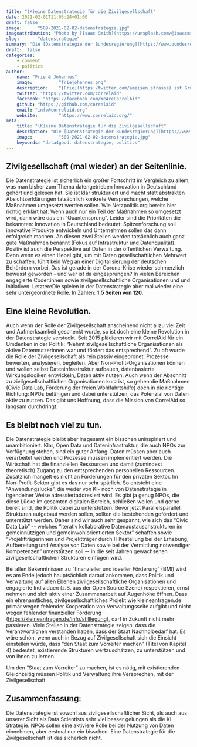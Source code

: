 ```yaml
---
title: "(K)eine Datenstrategie für die Zivilgesellschaft"
date: 2021-02-01T11:05:24+01:00
draft: false
image:      "509-2021-02-02-datenstrategie.jpg"
imageattribution: "Photo by [Isaac Smith](https://unsplash.com/@isaacmsmith?utm_source=unsplash&amp;utm_medium=referral&amp;utm_content=creditCopyText) on [Unsplash](https://unsplash.com/s/photos/data?utm_source=unsplash&amp;utm_medium=referral&amp;utm_content=creditCopyText)"
slug:       "datenstrategie"
summary: "Die [Datenstrategie der Bundesregierung](https://www.bundesregierung.de/breg-de/suche/datenstrategie-der-bundesregierung-1845632)  ist da. Nachdem wir uns seit 2015 mit allem beschäftigen, was mit Datennutzung in der Zivilgesellschaft zu tun hat, nehmen Frie (COO) und Johannes (Vorstandsvorsitzender) die Strategie einmal aus dieser Perspektive unter die Lupe."
draft:  false
categories:       
    - comment
    - politics
author: 
    name: "Frie & Johannes"
    image:          "friejohannes.png"
    description:    "[Frie](https:/twitter.com/ameisen_strasse) ist Gründungsmitglied von CorrelAid kümmert sich seit Februar 2020 als hauptamtlicher COO um CorrelAids Data4Good-Projekte mit zivilgesellschaftlichen Organisationen. [Johannes](https:/twitter.com/jj_mllr) hatte 2015 die Idee für CorrelAid und ist seitdem Vorstandsvorsitzender. Als Mitglied der KI-Enquete Kommission hat er 2019 Einblicke in die politischen Entscheidungs- und Denkprozesse zu KI und Daten bekommen."
    twitter: "https://twitter.com/correlaid"
    facebook: "https://facebook.com/WeAreCorrelAid"
    github: "https://github.com/correlaid"
    email: "info@correlaid.org"
    website:        "https://www.correlaid.org/"
meta:
    title: "(K)eine Datenstrategie für die Zivilgesellschaft"
    description: "Die [Datenstrategie der Bundesregierung](https://www.bundesregierung.de/breg-de/suche/datenstrategie-der-bundesregierung-1845632)  ist da. Nachdem wir uns seit 2015 mit allem beschäftigen, was mit Datennutzung in der Zivilgesellschaft zu tun hat, nehmen Frie (COO) und Johannes (Vorstandsvorsitzender) die Strategie einmal aus dieser Perspektive unter die Lupe."
    image:          "509-2021-02-02-datenstrategie.jpg"
    keywords: "data4good, datenstrategie, politics"
---
```



## Zivilgesellschaft (mal wieder) an der Seitenlinie.
Die Datenstrategie ist sicherlich ein großer Fortschritt im Vergleich zu allem, was man bisher zum Thema datengetrieben Innovation in Deutschland gehört und gelesen hat. Sie ist klar strukturiert und macht statt abstrakten Absichtserklärungen tatsächlich konkrete Versprechungen, welche Maßnahmen umgesetzt werden sollen. Wie Netzpolitik.org bereits hier richtig erklärt hat: Wenn auch nur ein Teil der Maßnahmen so umgesetzt wird, dann wäre das ein “Quantensprung”. Leider sind die Prioritäten die bekannten: Innovation in Deutschland bedeutet: Spitzenforschung soll innovative Produkte entwickeln und Unternehmen sollen das dann erfolgreich machen. An diesen zwei Stellen werden tatsächlich auch ganz gute Maßnahmen benannt (Fokus auf Infrastruktur und Datenqualität). Positiv ist auch die Perspektive auf Daten in der öffentlichen Verwaltung. Denn wenn es einen Hebel gibt, um mit Daten gesellschaftlichen Mehrwert zu schaffen, führt kein Weg an einer Digitalisierung der deutschen Behördern vorbei. Das ist gerade in der Corona-Krise wieder schmerzlich bewusst geworden - und wer ist da eingesprungen? In vielen Bereichen engagierte Coder:innen sowie zivilgesellschaftliche Organisationen und  und Initiativen. LetztereDie spielen in der Datenstrategie aber mal wieder eine sehr untergeordnete Rolle. In Zahlen: **1.5 Seiten von 120**.

## Eine kleine Revolution.
Auch wenn der Rolle der Zivilgesellschaft anscheinend nicht allzu viel Zeit und Aufmerksamkeit geschenkt wurde, so ist doch eine kleine Revolution in der Datenstrategie versteckt. Seit 2015 plädieren wir mit CorrelAid für ein Umdenken in der Politik: “Nehmt zivilgesellschaftliche Organisationen als aktive Datennutzerinnen war und fördert das entsprechend”. Zu oft wurde die Rolle der Zivilgesellschaft als rein passiv eingeordnet: Prozesse bewerten, analysieren, begleiten. Aber Non-Profit-Organisationen können und wollen selbst Dateninfrastruktur aufbauen, datenbasierte Wirkungslogiken entwickeln, Daten aktiv nutzen.
Auch wenn der Abschnitt zu zivilgesellschaftlichen Organisationen kurz ist, so gehen die Maßnahmen (Civic Data Lab, Förderung der freien Wohlfahrtshilfe) doch in die richtige Richtung: NPOs befähigen und dabei unterstützen, das Potenzial von Daten aktiv zu nutzen. Das gibt uns Hoffnung, dass die Mission von CorrelAid so langsam durchdringt.

## Es bleibt noch viel zu tun.
Die Datenstrategie bleibt aber insgesamt ein bisschen uninspiriert und unambitioniert. Klar, Open Data und Dateninfrastruktur, die auch NPOs zur Verfügnung stehen, sind ein guter Anfang. Daten müssen aber auch verarbeitet werden und Prozesse müssen implementiert werden. Die Wirtschaft hat die finanziellen Ressourcen und damit (zumindest theoretisch) Zugang zu den entsprechenden personellen Ressourcen. Zusätzlich mangelt es nicht an Förderungen für den privaten Sektor. Im Non-Profit-Sektor gibt es das nur sehr spärlich. So entsteht eine “Anwendungslücke”, die weder von KI- noch von Datenstrategie in irgendeiner Weise adressiertaddresiert wird. Es gibt ja genug NPOs, die diese Lücke im gesamten digitalen Bereich, schließen wollen und gerne bereit sind, die Politik dabei zu unterstützen. Bevor jetzt Parallelsparallell Strukturen aufgebaut werden sollen, sollten die bestehenden gefördert und unterstützt werden. Daher sind wir auch sehr gespannt, wie sich das “Civic Data Lab” -- welches “iterativ kollaborative Datenaustauschstrukturen im gemeinnützigen und gemeinwohlorientierten Sektor” schaffen sowie “Projektträgerinnen und Projektträger durch Hilfestellung bei der Erhebung, Aufbereitung und Analyse von Daten sowie bei der Vermittlung notwendiger Kompetenzen” unterstützen soll -- in die seit Jahren gewachsenen zivilgesellschaftlichen Strukturen einfügen wird. 

Bei allen Bekenntnissen zu “finanzieller und ideeller Förderung” (BMI) wird es am Ende jedoch hauptsächlich darauf ankommen, dass Politik und Verwaltung auf allen Ebenen zivilgesellschaftliche Organisationen und engagierte Individuen (z.B. aus der Open Source Szene) respektieren, ernst nehmen und sich aktiv einer Zusammenarbeit auf Augenhöhe öffnen. Dass ein ehrenamtliches, zivilgesellschaftliches Projekt wie kleineanfragen.de primär wegen fehlender Kooperation von Verwaltungsseite aufgibt und nicht wegen fehlender finanzieller Förderung (https://kleineanfragen.de/info/stilllegung), darf in Zukunft nicht mehr passieren. Viele Stellen in der Datenstrategie zeigen, dass die Verantwortlichen verstanden haben, dass der Staat Nachholbedarf hat. Es wäre schön, wenn auch in Bezug auf Zivilgesellschaft sich die Einsicht einstellen würde,  dass “den Staat zum Vorreiter machen” (Titel von Kapitel 4) bedeutet, existierende Strukturen wertzuschätzen, zu unterstützen und von ihnen zu lernen. 

Um den “Staat zum Vorreiter” zu machen, ist es nötig, mit existierenden Gleichzeitig müssen Politik und Verwaltung ihre Versprechen, mit der Zivilgesellschaft 

## Zusammenfassung:
Die Datenstrategie ist sowohl aus zivilgesellschaftlicher Sicht, als auch aus unserer Sicht als Data Scientists sehr viel besser gelungen als die KI-Strategie. NPOs sollen eine aktiviere Rolle bei der Nutzung von Daten einnehmen, aber erstmal nur ein bisschen. Eine Datenstrategie für die Zivilgesellschaft ist das sicherlich nicht.
